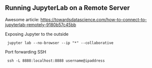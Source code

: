 

## Running JupyterLab on a Remote Server

Awesome article: https://towardsdatascience.com/how-to-connect-to-jupyterlab-remotely-9180b57c45bb

Exposing Jupyter to the outside

```
 jupyter lab --no-browser --ip "*" --collaborative
```


Port forwarding SSH

```
 ssh -L 8888:localhost:8888 username@ipaddress
```

